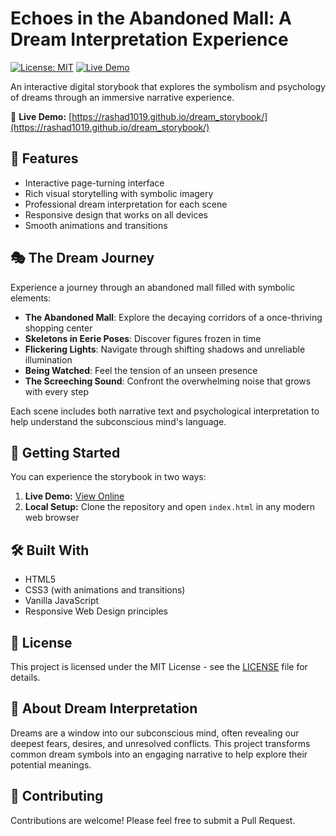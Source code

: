 # Echoes in the Abandoned Mall: A Dream Interpretation Experience

[![License: MIT](https://img.shields.io/badge/License-MIT-yellow.svg)](https://opensource.org/licenses/MIT)
[![Live Demo](https://img.shields.io/badge/Live%20Demo-View%20Now-blue)](https://rashad1019.github.io/dream_storybook/)

An interactive digital storybook that explores the symbolism and psychology of dreams through an immersive narrative experience.

🔗 **Live Demo:** [https://rashad1019.github.io/dream_storybook/](https://rashad1019.github.io/dream_storybook/)

## 🌟 Features

- Interactive page-turning interface
- Rich visual storytelling with symbolic imagery
- Professional dream interpretation for each scene
- Responsive design that works on all devices
- Smooth animations and transitions

## 🎭 The Dream Journey

Experience a journey through an abandoned mall filled with symbolic elements:

- **The Abandoned Mall**: Explore the decaying corridors of a once-thriving shopping center
- **Skeletons in Eerie Poses**: Discover figures frozen in time
- **Flickering Lights**: Navigate through shifting shadows and unreliable illumination
- **Being Watched**: Feel the tension of an unseen presence
- **The Screeching Sound**: Confront the overwhelming noise that grows with every step

Each scene includes both narrative text and psychological interpretation to help understand the subconscious mind's language.

## 🚀 Getting Started

You can experience the storybook in two ways:
1. **Live Demo:** [View Online](https://rashad1019.github.io/dream_storybook/)
2. **Local Setup:** Clone the repository and open `index.html` in any modern web browser

## 🛠️ Built With

- HTML5
- CSS3 (with animations and transitions)
- Vanilla JavaScript
- Responsive Web Design principles

## 📝 License

This project is licensed under the MIT License - see the [LICENSE](LICENSE) file for details.

## 🌌 About Dream Interpretation

Dreams are a window into our subconscious mind, often revealing our deepest fears, desires, and unresolved conflicts. This project transforms common dream symbols into an engaging narrative to help explore their potential meanings.

## 🤝 Contributing

Contributions are welcome! Please feel free to submit a Pull Request.
